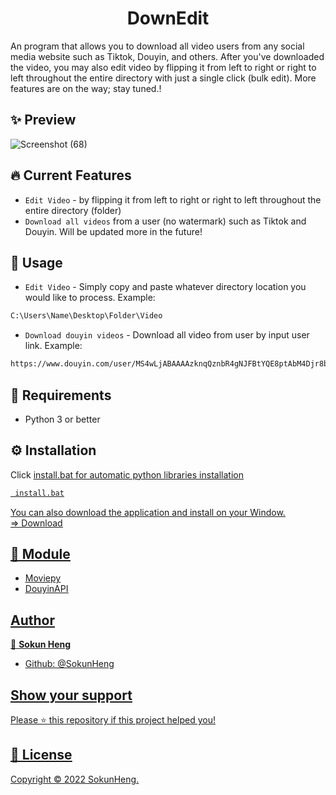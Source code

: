 <h1 align="center">DownEdit</h1>


<p>An program that allows you to download all video users from any social media website such as Tiktok, Douyin, and others. After you've downloaded the video, you may also edit video by flipping it from left to right or right to left throughout the entire directory with just a single click (bulk edit). More features are on the way; stay tuned.!<p>

## ✨ Preview
![Screenshot (68)](https://user-images.githubusercontent.com/44894784/197470005-340d47f6-8f86-4dea-bdca-08f5d5f8e252.png)

## 🔥 Current Features
- `Edit Video` - by flipping it from left to right or right to left throughout the entire directory (folder)
- `Download all videos` from a user (no watermark) such as Tiktok and Douyin. Will be updated more in the future!

## 🚀 Usage
- `Edit Video` - Simply copy and paste whatever directory location you would like to process. Example:
```html
C:\Users\Name\Desktop\Folder\Video
```
- `Download douyin videos` - Download all video from user by input user link. Example:
```html
https://www.douyin.com/user/MS4wLjABAAAAzknqQznbR4gNJFBtYQE8ptAbM4Djr8bGDdfCUataDVSfQK8YMkSI8J5v
```

## 🔎 Requirements
- Python 3 or better

## ⚙ Installation 
Click <u>install.bat<u> for automatic python libraries installation
```html
 install.bat
```
You can also download the application and install on your Window. <br/>
=> [Download](https://github.com/SokunHeng/DownEdit/releases/tag/exe)

## 🔨 Module
- [Moviepy](https://github.com/Zulko/moviepy)
- [DouyinAPI](https://github.com/Johnserf-Seed/TikTokDownload)
## Author

👤 **Sokun Heng**

- Github: [@SokunHeng](https://github.com/SokunHeng)


## Show your support

Please ⭐️ this repository if this project helped you!


## 📝 License

Copyright © 2022 [SokunHeng](https://github.com/SokunHeng).<br />
